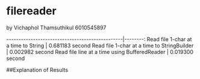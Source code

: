 # filereader
by Vichaphol Thamsuthikul 6010545897

------------------------------------------------|--------:
Read file 1-char at a time to String 			| 0.681183 second
Read file 1-char at a time to StringBuilder 	| 0.002982 second
Read file line at a time using BufferedReader 	| 0.019300 second 

##Explanation of Results